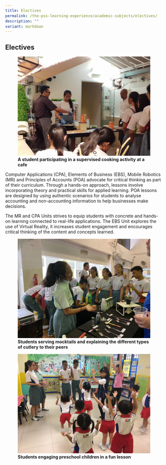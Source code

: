```yaml
---
title: Electives
permalink: /the-pss-learning-experience/academic-subjects/electives/
description: ""
variant: markdown
---
```

## Electives


<figure>
<img src="/images/Academic%20Subjects/Electives/A%20student%20participating%20in%20an%20elective%20module%20activity.jpg">
<figcaption> <strong>A student participating in a supervised cooking activity at a cafe</strong> </figcaption>
</figure>


Computer Applications (CPA), Elements of Business (EBS), Mobile Robotics (MR) and Principles of Accounts (POA) advocate for critical thinking as part of their curriculum. Through a hands-on approach, lessons involve incorporating theory and practical skills for applied learning. 
POA lessons are designed by using authentic scenarios for students to analyse accounting and non-accounting information to help businesses make decisions.

The MR and CPA Units strives to equip students with concrete and hands-on learning connected to real-life applications.
The EBS Unit explores the use of Virtual Reality, it increases student engagement and encourages critical thinking of the content and concepts learned.







<figure>
<img src="/images/Academic%20Subjects/Electives/Students%20serving%20mocktails%20and%20explaining%20the%20different%20types%20of%20cultery%20to%20their%20peers.jpg">
<figcaption> <strong> Students serving mocktails and explaining the different types of cutlery to their peers</strong> </figcaption>
</figure>




<figure>
<img src="/images/Academic%20Subjects/Electives/Students%20engage%20preschool%20children.jpg">
<figcaption> <strong> Students engaging preschool children in a fun lesson </strong> </figcaption>
</figure>